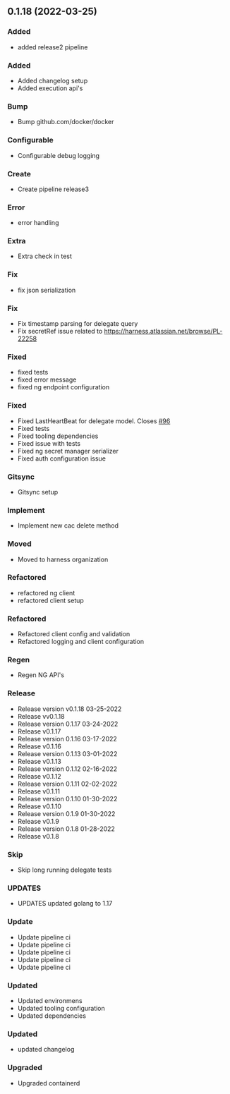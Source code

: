 
<a name="0.1.18"></a>
## 0.1.18 (2022-03-25)

### Added

* added release2 pipeline

### Added

* Added changelog setup
* Added execution api's

### Bump

* Bump github.com/docker/docker

### Configurable

* Configurable debug logging

### Create

* Create pipeline release3

### Error

* error handling

### Extra

* Extra check in test

### Fix

* fix json serialization

### Fix

* Fix timestamp parsing for delegate query
* Fix secretRef issue related to https://harness.atlassian.net/browse/PL-22258

### Fixed

* fixed tests
* fixed error message
* fixed ng endpoint configuration

### Fixed

* Fixed LastHeartBeat for delegate model. Closes [#96](https://github.com/harness/harness-go-sdk/issues/96)
* Fixed tests
* Fixed tooling dependencies
* Fixed issue with tests
* Fixed ng secret manager serializer
* Fixed auth configuration issue

### Gitsync

* Gitsync setup

### Implement

* Implement new cac delete method

### Moved

* Moved to harness organization

### Refactored

* refactored ng client
* refactored client setup

### Refactored

* Refactored client config and validation
* Refactored logging and client configuration

### Regen

* Regen NG API's

### Release

* Release version v0.1.18 03-25-2022
* Release vv0.1.18
* Release version 0.1.17 03-24-2022
* Release v0.1.17
* Release version 0.1.16 03-17-2022
* Release v0.1.16
* Release version 0.1.13 03-01-2022
* Release v0.1.13
* Release version 0.1.12 02-16-2022
* Release v0.1.12
* Release version 0.1.11 02-02-2022
* Release v0.1.11
* Release version 0.1.10 01-30-2022
* Release v0.1.10
* Release version 0.1.9 01-30-2022
* Release v0.1.9
* Release version 0.1.8 01-28-2022
* Release v0.1.8

### Skip

* Skip long running delegate tests

### UPDATES

* UPDATES updated golang to 1.17

### Update

* Update pipeline ci
* Update pipeline ci
* Update pipeline ci
* Update pipeline ci
* Update pipeline ci

### Updated

* Updated environmens
* Updated tooling configuration
* Updated dependencies

### Updated

* updated changelog

### Upgraded

* Upgraded containerd


